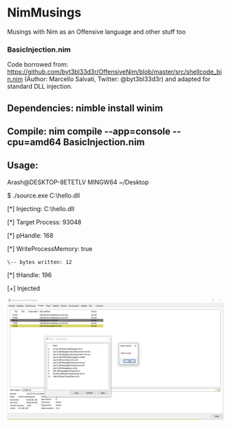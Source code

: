 # NimMusings
Musings with Nim as an Offensive language and other stuff too


### BasicInjection.nim
Code borrowed from: https://github.com/byt3bl33d3r/OffensiveNim/blob/master/src/shellcode_bin.nim (Author: Marcello Salvati, Twitter: @byt3bl33d3r) and adapted for standard DLL injection.

## Dependencies: nimble install winim

## Compile: nim compile --app=console --cpu=amd64 BasicInjection.nim

## Usage: 
Arash@DESKTOP-8ETETLV MINGW64 ~/Desktop

$ ./source.exe C:\\hello.dll

[*] Injecting: C:\hello.dll

[*] Target Process: 93048

[*] pHandle: 168

[*] WriteProcessMemory: true

    \-- bytes written: 12
    

[*] tHandle: 196

[+] Injected

![Success](proof.PNG)
